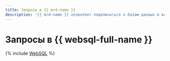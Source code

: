 ```yaml
---
title: Запросы в {{ mrd-name }}
description: '{{ mrd-name }} позволяет подключаться к базам данных в вашем кластере {{ VLK }} и отправлять запросы из консоли управления {{ yandex-cloud }}. Для этого войдите в консоль управления, откройте страницу нужного кластера и перейдите на вкладку WebSQL.'
---
```


# Запросы в {{ websql-full-name }}

{% include [WebSQL](../../_includes/mdb/mrd/websql.md) %}
